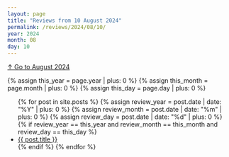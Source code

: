 ```yaml
---
layout: page
title: "Reviews from 10 August 2024"
permalink: /reviews/2024/08/10/
year: 2024
month: 08
day: 10
---
```

[↑ Go to August 2024](/reviews/2024/08/)

{% assign this_year = page.year | plus: 0 %}
{% assign this_month = page.month | plus: 0 %}
{% assign this_day = page.day | plus: 0 %}
<ul>
    {% for post in site.posts %}
        {% assign review_year = post.date | date: "%Y" | plus: 0 %}
        {% assign review_month = post.date | date: "%m" | plus: 0 %}
        {% assign review_day = post.date | date: "%d" | plus: 0 %}
        {% if review_year == this_year and review_month == this_month and review_day == this_day %}
            <li><a href="{{ post.url }}">{{ post.title }}</a></li>
        {% endif %}
    {% endfor %}
</ul>
